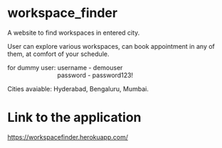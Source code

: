 # workspace_finder
A website to find workspaces in entered city.

User can explore various workspaces, can book appointment in any of them, at comfort of your schedule.<br/>

for dummy user: username - demouser<br/>
&emsp;&emsp;&emsp;&emsp;&emsp;&emsp;&emsp;&emsp;password - password123!<br/>
                
Cities avaiable: Hyderabad, Bengaluru, Mumbai.

# Link to the application
https://workspacefinder.herokuapp.com/
